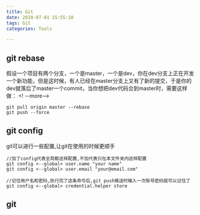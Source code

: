 ```yaml
---
title: Git
date: 2020-07-01 15:55:10
tags: Git
categories: Tools

---
```


## git rebase

假设一个项目有两个分支，一个是master，一个是dev，你在dev分支上正在开发一个新功能，但是这时候，有人已经在master分支上又有了新的提交，于是你的dev就落后了master一个commit，当你想把dev代码合到master时，需要这样做：
<! --more-->
```shell
git pull origin master --rebase
git push --force
```

## git config

git可以进行一些配置,让git在使用的时候更顺手

```
//加了config代表全局都这样配置,不加代表只在本文件夹内这样配置
git config <--global> user.name "your name" 
git config <--global> user.email "your@email.com" 

//记住用户名和密码,执行完了这条命令后,git push推送时输入一次账号密码就可以记住了
git config <--global> credential.helper store
```
## git

